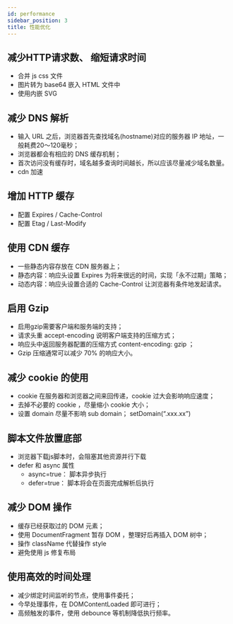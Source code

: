 ```yaml
---
id: performance
sidebar_position: 3
title: 性能优化
---
```


## 减少HTTP请求数、 缩短请求时间
- 合并 js css 文件
- 图片转为 base64 嵌入 HTML 文件中
- 使用内嵌 SVG

## 减少 DNS 解析
- 输入 URL 之后，浏览器首先查找域名(hostname)对应的服务器 IP 地址，一般耗费20～120毫秒；
- 浏览器都会有相应的 DNS 缓存机制；
- 首次访问没有缓存时，域名越多查询时间越长，所以应该尽量减少域名数量。
- cdn 加速

## 增加 HTTP 缓存
- 配置 Expires / Cache-Control 
- 配置 Etag / Last-Modify

## 使用 CDN 缓存
- 一些静态内容存放在 CDN 服务器上；
- 静态内容：响应头设置 Expires 为将来很远的时间，实现「永不过期」策略；
- 动态内容：响应头设置合适的 Cache-Control 让浏览器有条件地发起请求。

## 启用 Gzip 
- 启用gzip需要客户端和服务端的支持；
- 请求头重 accept-encoding 说明客户端支持的压缩方式；
- 响应头中返回服务器配置的压缩方式 content-encoding: gzip ；
- Gzip 压缩通常可以减少 70% 的响应大小。

## 减少 cookie 的使用
- cookie 在服务器和浏览器之间来回传递，cookie 过大会影响响应速度；
- 去掉不必要的 cookie ，尽量缩小 cookie 大小；
- 设置 domain 尽量不影响 sub domain； setDomain(“.xxx.xx”)

## 脚本文件放置底部
- 浏览器下载js脚本时，会阻塞其他资源并行下载
- defer 和 async 属性
  - async=true： 脚本异步执行
  - defer=true： 脚本将会在页面完成解析后执行

## 减少 DOM 操作
- 缓存已经获取过的 DOM 元素；
- 使用 DocumentFragment 暂存 DOM ，整理好后再插入 DOM 树中；
- 操作 className 代替操作 style
- 避免使用 js 修复布局

## 使用高效的时间处理
- 减少绑定时间监听的节点，使用事件委托；
- 今早处理事件，在 DOMContentLoaded 即可进行；
- 高频触发的事件，使用 debounce 等机制降低执行频率。
